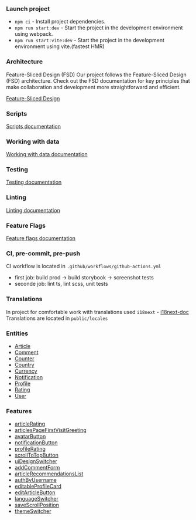 ### Launch project

-   `npm ci` - Install project dependencies.
-   `npm run start:dev` - Start the project in the development environment using webpack.
-   `npm run start:vite:dev` - Start the project in the development environment using vite.(fastest HMR)

### Architecture

Feature-Sliced Design (FSD)
Our project follows the Feature-Sliced Design (FSD) architecture. Check out the FSD documentation for key principles that make collaboration and development more straightforward and efficient.

[Feature-Sliced Design](https://feature-sliced.design/)

### Scripts

[Scripts documentation](./docs/scripts.md)

### Working with data

[Working with data documentation](./docs/working-with-data.md)

### Testing

[Testing documentation](./docs/testing.md)

### Linting

[Linting documentation](./docs/linting.md)

### Feature Flags

[Feature flags documentation](./docs/feature-flags.md)

### CI, pre-commit, pre-push

CI workflow is located in `.github/workflows/github-actions.yml`

-   first job: build prod -> build storybook -> screenshot tests
-   seconde job: lint ts, lint scss, unit tests

### Translations

In project for comfortable work with translations used `i18next` - [i18next-doc](https://www.i18next.com/)
Translations are located in `public/locales`

### Entities

-   [Article](./src/entities/Articles/readme.md)
-   [Comment](./src/entities/Comment/readme.md)
-   [Counter](./src/entities/Counter/readme.md)
-   [Country](./src/entities/Country/readme.md)
-   [Currency](./src/entities/Currency/readme.md)
-   [Notification](./src/entities/Notification/readme.md)
-   [Profile](./src/entities/Profile/readme.md)
-   [Rating](./src/entities/Rating/readme.md)
-   [User](./src/entities/User/readme.md)

### Features

-   [articleRating](./src/features/articleRating/readme.md)
-   [articlesPageFirstVisitGreeting](./src/features/articlesPageFirstVisitGreeting/readme.md)
-   [avatarButton](./src/features/avatarButton/readme.md)
-   [notificationButton](./src/features/notificationButton/readme.md)
-   [profileRating](./src/features/profileRating/readme.md)
-   [scrollToTopButton](./src/features/scrollToTopButton/readme.md)
-   [uiDesignSwitcher](./src/features/uiDesignSwitcher/readme.md)
-   [addCommentForm](./src/features/AddCommentForm/readme.md)
-   [articleRecommendationsList](./src/features/ArticleRecommendationsList/readme.md)
-   [authByUsername](./src/features/AuthByUsername/readme.md)
-   [editableProfileCard](./src/features/EditableProfileCard/readme.md)
-   [editArticleButton](./src/features/EditArticleButton/readme.md)
-   [languageSwitcher](./src/features/LanguageSwitcher/readme.md)
-   [saveScrollPosition](./src/features/SaveScrollPosition/readme.md)
-   [themeSwitcher](./src/features/ThemeSwitcher/readme.md)
